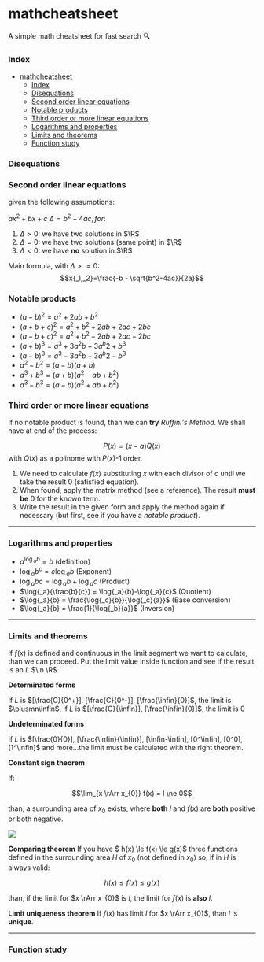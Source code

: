 # mathcheatsheet
A simple math cheatsheet for fast search 🔍 

### Index
- [mathcheatsheet](#mathcheatsheet)
    - [Index](#index)
    - [Disequations](#disequations)
    - [Second order linear equations](#second-order-linear-equations)
    - [Notable products](#notable-products)
    - [Third order or more linear equations](#third-order-or-more-linear-equations)
    - [Logarithms and properties](#logarithms-and-properties)
    - [Limits and theorems](#limits-and-theorems)
    - [Function study](#function-study)

### Disequations

### Second order linear equations
given the following assumptions:

$ax^2+bx+c$ $\Delta = b^2 - 4ac, for:$
1) $\Delta > 0 :$ we have two solutions in $\R$
2) $\Delta = 0 :$ we have two solutions (same point) in $\R$
3) $\Delta < 0 :$ we have **no** solution in $\R$

Main formula, with $\Delta>=0$: $$x{_1,_2}=\frac{-b - \sqrt{b^2-4ac}}{2a}$$

### Notable products
*    $(a-b)^2 = a^2+2ab+b^2$ 
*    $(a+b+c)^2 = a^2+b^2+2ab+2ac+2bc$
*    $(a-b+c)^2 = a^2+b^2-2ab+2ac-2bc$
*    $(a+b)^3 = a^3+3a^2b+3a^b2+b^3$
*    $(a-b)^3 = a^3-3a^2b+3a^b2-b^3$
*    $a^2-b^2 = (a-b)(a+b)$
*    $a^3+b^3 = (a+b)(a^2-ab+b^2)$
*    $a^3-b^3 = (a-b)(a^2+ab+b^2)$

### Third order or more linear equations
If no notable product is found, than we can **try** *Ruffini's Method*. We shall have at end of the process:

  $$P(x)=(x-a)Q(x)$$ with $Q(x)$ as a polinome with $P(x)$-1 order.

1) We need to calculate $f(x)$ substituting $x$ with each divisor of $c$ until we take the result 0 (satisfied equation).
2) When found, apply the matrix method (see a reference). The result **must be** 0 for the known term.
3) Write the result in the given form and apply the method again if necessary (but first, see if you have a *notable product*).

---

### Logarithms and properties
*    $a^{\log{_a}{b}} = b$ (definition)
*    $\log{_a}{b^c} = c\log{_a}{b}$ (Exponent)
*    $\log{_a}{bc} = \log{_a}{b}+\log{_a}{c}$ (Product)
*    $\log{_a}{\frac{b}{c}} = \log{_a}{b}-\log{_a}{c}$ (Quotient)
*    $\log{_a}{b} = \frac{\log{_c}{b}}{\log{_c}{a}}$ (Base conversion)
*    $\log{_a}{b} = \frac{1}{\log{_b}{a}}$ (Inversion)

---

### Limits and theorems

If $f(x)$ is defined and continuous in the limit segment we want to calculate, than we can proceed. Put the limit value inside function and see if the result is an *L* $\in \R$.

**Determinated forms**

If *L* is $[\frac{C}{0^+}], [\frac{C}{0^-}], [\frac{\infin}{0}]$, the limit is $\plusmn\infin$,
if *L* is $[\frac{C}{\infin}], [\frac{\infin}{0}]$, the limit is 0

**Undeterminated forms**

If *L* is $[\frac{0}{0}], [\frac{\infin}{\infin}], [\infin-\infin], [0^\infin], [0^0], [1^\infin]$ and more...the limit must be calculated with the right theorem.


**Constant sign theorem**

If:

$$\lim_{x \rArr x_{0}} f(x) = l \ne 0$$

than, a surrounding area of $x_{0}$ exists, where **both** $l$ and $f(x)$ are **both** positive or both negative.

![](https://github.com/Metalymph/mathcheatsheet/constant_sign_t.png)

**Comparing theorem**
If you have $ h(x) \le f(x) \le g(x)$ three functions defined in the surrounding area $H$ of $x_{0}$ (not defined in $x_{0}$) so, if in $H$ is always valid:

$$h(x)  \le f(x) \le g(x) $$

than, if the limit for $x \rArr x_{0}$ is $l$, the limit for $f(x)$ is **also** $l$.

**Limit uniqueness theorem**
If $f(x)$ has limit $l$ for $x \rArr x_{0}$, than $l$ is **unique**.

---

### Function study

